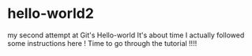 # hello-world2
my second attempt at Git's Hello-world
It's about time I actually followed some instructions here !
Time to go through the tutorial !!!!
